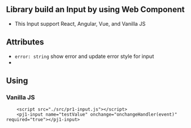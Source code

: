 ## Library build an Input by using Web Component
- This Input support React, Angular, Vue, and Vanilla JS

## Attributes
- `error: string` show error and update error style for input
-  
## Using
### Vanilla JS
```
    <script src="./src/pr1-input.js"></script>
    <pj1-input name="testValue" onchange="onchangeHandler(event)" required="true"></pj1-input>
```